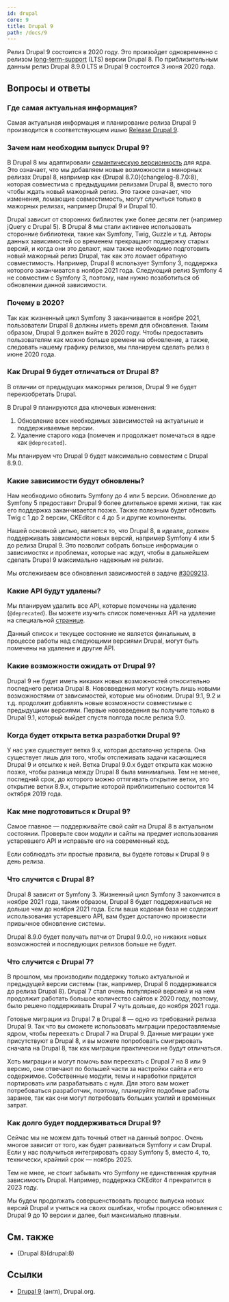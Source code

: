 ```yaml
---
id: drupal
core: 9
title: Drupal 9
path: /docs/9
---
```


Релиз Drupal 9 состоится в 2020 году. Это произойдет одновременно с релизом <abbr title="поддержка в течение длительного периода">long-term-support</abbr> (LTS) версии Drupal 8. По приблизительным данным релиз Drupal 8.9.0 LTS и Drupal 9 состоится 3 июня 2020 года.

## Вопросы и ответы

### Где самая актуальная информация?

Самая актуальная информация и планирование релиза Drupal 9 производится в соответствующем ишью [Release Drupal 9](https://www.drupal.org/project/drupal/issues/3007300).

### Зачем нам необходим выпуск Drupal 9?

В Drupal 8 мы адаптировали [семантическую версионность](https://semver.org/) для ядра. Это означает, что мы добавляем новые возможности в минорных релизах Drupal 8, например как {Drupal 8.7.0}(changelog-8.7.0:8), которая совместима с предыдущими релизами Drupal 8, вместо того чтобы ждать новый мажорный релиз. Это также означает, что изменения, ломающие совместимость, могут случиться только в мажорных релизах, например Drupal 9 и Drupal 10.

Drupal зависит от сторонних библиотек уже более десяти лет (например jQuery с Drupal 5). В Drupal 8 мы стали активнее использовать сторонние библиотеки, такие как Symfony, Twig, Guzzle и т.д. Авторы данных зависимостей со временем прекращают поддержку старых версий, и когда они это делают, нам также необходимо подготовить новый мажорный релиз Drupal, так как это ломает обратную совместимость. Например, Drupal 8 использует Symfony 3, поддержка которого заканчиватся в ноябре 2021 года. Следующий релиз Symfony 4 не совместим с Symfony 3, поэтому, нам нужно позаботиться об обновлении данной зависимости.

### Почему в 2020?

Так как жизненный цикл Symfony 3 заканчивается в ноябре 2021, пользователи Drupal 8 должны иметь время для обновления. Таким образом, Drupal 9 должен выйте в 2020 году. Чтобы предоставить пользователям как можно больше времени на обновление, а также, следовать нашему графику релизов, мы планируем сделать релиз в июне 2020 года.

### Как Drupal 9 будет отличаться от Drupal 8?

В отличии от предыдущих мажорных релизов, Drupal 9 не будет переизобретать Drupal.

В Drupal 9 планируются два ключевых изменения:

1. Обновление всех необходимых зависимостей на актуальные и поддерживаемые версии.
1. Удаление старого кода (помечен и продолжает помечаться в ядре как `@deprecated`).

Мы планируем что Drupal 9 будет максимально совместим с Drupal 8.9.0.

### Какие зависимости будут обновлены?

Нам необходимо обновить Symfony до 4 или 5 версии. Обновление до Symfony 5 предоставит Drupal 9 более длительное время жизни, так как его поддержка заканчивается позже. Также полезным будет обновить Twig с 1 до 2 версии, CKEditor с 4 до 5 и другие компоненты.

Нашей основной целью, является то, что Drupal 8, в идеале, должен поддерживать зависимости новых версий, например Symfony 4 или 5 до релиза Drupal 9. Это позволит собрать больше информации о зависимостях и проблемах, которые нас ждут, чтобы в дальнейшем сделать Drupal 9 максимально надежным не релизе.

Мы отслеживаем все обновления зависимостей в задаче [#3009213](https://www.drupal.org/project/drupal/issues/3009213).

### Какие API будут удалены?

Мы планируем удалить все API, которые помечены на удаление (`@deprecated`). Вы можете изучить список помеченных API на удаление на специальной [странице](https://api.drupal.org/api/drupal/deprecated).

Данный список и текущее состояние не является финальным, в процессе работы над следующими версиями Drupal, могут быть помечены на удаление и другие API.

### Какие возможности ожидать от Drupal 9?

Drupal 9 не будет иметь никаких новых возможностей относительно последнего релиза Drupal 8. Нововведения могут коснуть лишь новыми возможностями от зависимостей, которые мы обновим. Drupal 9.1, 9.2 и т.д. продолжит добавлять новые возможности совместимые с предыдущими версиями. Первые нововведения вы получите только в Drupal 9.1, который выйдет спустя полгода после релиза 9.0.

### Когда будет открыта ветка разработки Drupal 9?

У нас уже существует ветка 9.x, которая достаточно устарела. Она существует лишь для того, чтобы отслеживать задачи касающиеся Drupal 9 и отсылке к ней. Ветка Drupal 9.0.x будет открыта как можно позже, чтобы разница между Drupal 8 была минимальна. Тем не менее, последний срок, до которого можно оттягивать открытие ветки, это открытие ветки 8.9.x, открытие которой приблизительно состоится 14 октября 2019 года.

### Как мне подготовиться к Drupal 9?

Самое главное — поддерживайте свой сайт на Drupal 8 в актуальном состоянии. Проверьте свои модули и сайты на предмет использования устаревшего API и исправьте его на современный код.

Если соблюдать эти простые правила, вы будете готовы к Drupal 9 в день релиза.

### Что случится с Drupal 8?

Drupal 8 зависит от Symfony 3. Жизненный цикл Symfony 3 закончится в ноябре 2021 года, таким образом, Drupal 8 будет поддерживаться не дольше чем до ноября 2021 года. Если ваша кодовая база не содержит использования устаревшего API, вам будет достаточно произвести привычное обновление системы.

Drupal 8.9.0 будет получать патчи от Drupal 9.0.0, но никаких новых возможностей и последующих релизов больше не будет.

### Что случится с Drupal 7?

В прошлом, мы производили поддержку только актуальной и предыдущей версии системы (так, например, Drupal 6 поддерживался до релиза Drupal 8). Drupal 7 стал очень популярной версией и на нем продолжит работать большое количество сайтов к 2020 году, поэтому, было решено поддерживать Drupal 7 чуть дольше, до ноября 2021 года.

Готовые миграции из Drupal 7 в Drupal 8 — одно из требований релиза Drupal 9. Так что вы сможете использовать миграции предоставляемые ядром, чтобы переехать с Drupal 7 на Drupal 9. Данные миграции уже присутствуют в Drupal 8, и вы можете попробовать смигрировать сначала на Drupal 8, так как миграции практически не будут отличаться.

Хоть миграции и могут помочь вам переехать с Drupal 7 на 8 или 9 версию, они отвечают по большей части за настройки сайта и его содержимое. Собственные модули, темы и наработки придется портировать или разрабатывать с нуля. Для этого вам может потребоваться разработчик, поэтому, планируйте подобные работы заранее, так как они могут потребовать больших усилий и временных затрат.

### Как долго будет поддерживаться Drupal 9?

Сейчас мы не можем дать точный ответ на данный вопрос. Очень многое зависит от того, как будет развиваться Symfony и сам Drupal. Если у нас получиться интегрировать сразу Symfony 5, вместо 4, то, технически, крайний срок — ноябрь 2025.

Тем не мнее, не стоит забывать что Symfony не единственная крупная зависимость Drupal. Например, поддержка CKEditor 4 прекратится в 2023 году.

Мы будем продолжать совершенствовать процесс выпуска новых версий Drupal и учиться на своих ошибках, чтобы процесс обновления с Drupal 9 до 10 версии и далее, был максимально плавным.

## См. также

- {Drupal 8}(drupal:8)

## Ссылки

- [Drupal 9](https://www.drupal.org/documentation/9) (англ), Drupal.org.